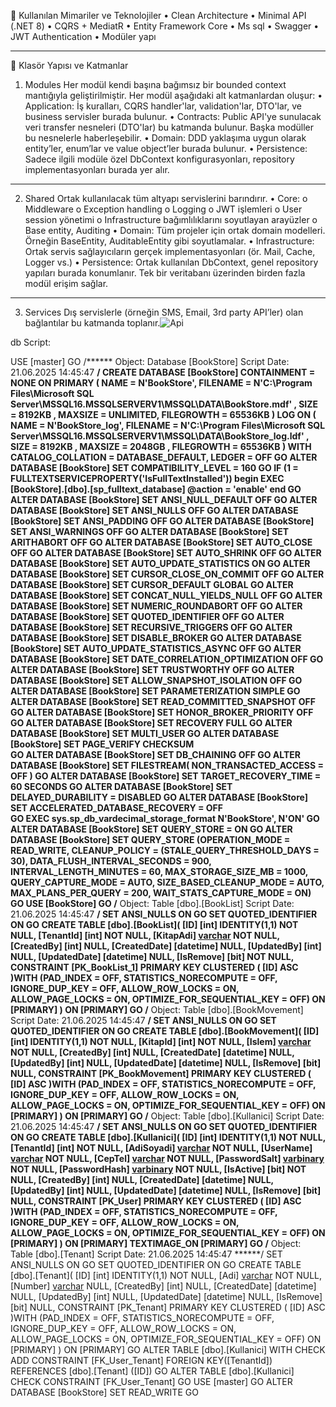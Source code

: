 🔧 Kullanılan Mimariler ve Teknolojiler
•	Clean Architecture
•	Minimal API (.NET 8)
•	CQRS + MediatR
•	Entity Framework Core
•	Ms sql
•	Swagger
•	JWT Authentication
•	Modüler yapı
________________________________________
📁 Klasör Yapısı ve Katmanlar
1. Modules
Her modül kendi başına bağımsız bir bounded context mantığıyla geliştirilmiştir.
Her modül aşağıdaki alt katmanlardan oluşur:
•	Application:
İş kuralları, CQRS handler'lar, validation'lar, DTO'lar, ve business servisler burada bulunur.
•	Contracts:
Public API'ye sunulacak veri transfer nesneleri (DTO'lar) bu katmanda bulunur. Başka modüller bu nesnelerle haberleşebilir.
•	Domain:
DDD yaklaşıma uygun olarak entity’ler, enum’lar ve value object’ler burada bulunur.
•	Persistence:
Sadece ilgili modüle özel DbContext konfigurasyonları, repository implementasyonları burada yer alır.
________________________________________
2. Shared
Ortak kullanılacak tüm altyapı servislerini barındırır.
•	Core:
o	Middleware
o	Exception handling
o	Logging
o	JWT işlemleri
o	User session yönetimi
o	Infrastructure bağımlılıklarını soyutlayan arayüzler
o	Base entity, Auditing
•	Domain:
Tüm projeler için ortak domain modelleri. Örneğin BaseEntity, AuditableEntity gibi soyutlamalar.
•	Infrastructure:
Ortak servis sağlayıcıların gerçek implementasyonları (ör. Mail, Cache, Logger vs.)
•	Persistence:
Ortak kullanılan DbContext, genel repository yapıları burada konumlanır. Tek bir veritabanı üzerinden birden fazla modül erişim sağlar.
________________________________________
3. Services
Dış servislerle (örneğin SMS, Email, 3rd party API’ler) olan bağlantılar bu katmanda toplanır.![Api](https://github.com/user-attachments/assets/8c74f667-d676-42cc-9bd6-af1a051a1a55)



 


db Script:
 
USE [master]
GO
/****** Object:  Database [BookStore]    Script Date: 21.06.2025 14:45:47 ******/
CREATE DATABASE [BookStore]
 CONTAINMENT = NONE
 ON  PRIMARY 
( NAME = N'BookStore', FILENAME = N'C:\Program Files\Microsoft SQL Server\MSSQL16.MSSQLSERVERV1\MSSQL\DATA\BookStore.mdf' , SIZE = 8192KB , MAXSIZE = UNLIMITED, FILEGROWTH = 65536KB )
 LOG ON 
( NAME = N'BookStore_log', FILENAME = N'C:\Program Files\Microsoft SQL Server\MSSQL16.MSSQLSERVERV1\MSSQL\DATA\BookStore_log.ldf' , SIZE = 8192KB , MAXSIZE = 2048GB , FILEGROWTH = 65536KB )
 WITH CATALOG_COLLATION = DATABASE_DEFAULT, LEDGER = OFF
GO
ALTER DATABASE [BookStore] SET COMPATIBILITY_LEVEL = 160
GO
IF (1 = FULLTEXTSERVICEPROPERTY('IsFullTextInstalled'))
begin
EXEC [BookStore].[dbo].[sp_fulltext_database] @action = 'enable'
end
GO
ALTER DATABASE [BookStore] SET ANSI_NULL_DEFAULT OFF 
GO
ALTER DATABASE [BookStore] SET ANSI_NULLS OFF 
GO
ALTER DATABASE [BookStore] SET ANSI_PADDING OFF 
GO
ALTER DATABASE [BookStore] SET ANSI_WARNINGS OFF 
GO
ALTER DATABASE [BookStore] SET ARITHABORT OFF 
GO
ALTER DATABASE [BookStore] SET AUTO_CLOSE OFF 
GO
ALTER DATABASE [BookStore] SET AUTO_SHRINK OFF 
GO
ALTER DATABASE [BookStore] SET AUTO_UPDATE_STATISTICS ON 
GO
ALTER DATABASE [BookStore] SET CURSOR_CLOSE_ON_COMMIT OFF 
GO
ALTER DATABASE [BookStore] SET CURSOR_DEFAULT  GLOBAL 
GO
ALTER DATABASE [BookStore] SET CONCAT_NULL_YIELDS_NULL OFF 
GO
ALTER DATABASE [BookStore] SET NUMERIC_ROUNDABORT OFF 
GO
ALTER DATABASE [BookStore] SET QUOTED_IDENTIFIER OFF 
GO
ALTER DATABASE [BookStore] SET RECURSIVE_TRIGGERS OFF 
GO
ALTER DATABASE [BookStore] SET  DISABLE_BROKER 
GO
ALTER DATABASE [BookStore] SET AUTO_UPDATE_STATISTICS_ASYNC OFF 
GO
ALTER DATABASE [BookStore] SET DATE_CORRELATION_OPTIMIZATION OFF 
GO
ALTER DATABASE [BookStore] SET TRUSTWORTHY OFF 
GO
ALTER DATABASE [BookStore] SET ALLOW_SNAPSHOT_ISOLATION OFF 
GO
ALTER DATABASE [BookStore] SET PARAMETERIZATION SIMPLE 
GO
ALTER DATABASE [BookStore] SET READ_COMMITTED_SNAPSHOT OFF 
GO
ALTER DATABASE [BookStore] SET HONOR_BROKER_PRIORITY OFF 
GO
ALTER DATABASE [BookStore] SET RECOVERY FULL 
GO
ALTER DATABASE [BookStore] SET  MULTI_USER 
GO
ALTER DATABASE [BookStore] SET PAGE_VERIFY CHECKSUM  
GO
ALTER DATABASE [BookStore] SET DB_CHAINING OFF 
GO
ALTER DATABASE [BookStore] SET FILESTREAM( NON_TRANSACTED_ACCESS = OFF ) 
GO
ALTER DATABASE [BookStore] SET TARGET_RECOVERY_TIME = 60 SECONDS 
GO
ALTER DATABASE [BookStore] SET DELAYED_DURABILITY = DISABLED 
GO
ALTER DATABASE [BookStore] SET ACCELERATED_DATABASE_RECOVERY = OFF  
GO
EXEC sys.sp_db_vardecimal_storage_format N'BookStore', N'ON'
GO
ALTER DATABASE [BookStore] SET QUERY_STORE = ON
GO
ALTER DATABASE [BookStore] SET QUERY_STORE (OPERATION_MODE = READ_WRITE, CLEANUP_POLICY = (STALE_QUERY_THRESHOLD_DAYS = 30), DATA_FLUSH_INTERVAL_SECONDS = 900, INTERVAL_LENGTH_MINUTES = 60, MAX_STORAGE_SIZE_MB = 1000, QUERY_CAPTURE_MODE = AUTO, SIZE_BASED_CLEANUP_MODE = AUTO, MAX_PLANS_PER_QUERY = 200, WAIT_STATS_CAPTURE_MODE = ON)
GO
USE [BookStore]
GO
/****** Object:  Table [dbo].[BookList]    Script Date: 21.06.2025 14:45:47 ******/
SET ANSI_NULLS ON
GO
SET QUOTED_IDENTIFIER ON
GO
CREATE TABLE [dbo].[BookList](
	[ID] [int] IDENTITY(1,1) NOT NULL,
	[TenantId] [int] NOT NULL,
	[KitapAdi] [varchar](250) NOT NULL,
	[CreatedBy] [int] NULL,
	[CreatedDate] [datetime] NULL,
	[UpdatedBy] [int] NULL,
	[UpdatedDate] [datetime] NULL,
	[IsRemove] [bit] NOT NULL,
 CONSTRAINT [PK_BookList_1] PRIMARY KEY CLUSTERED 
(
	[ID] ASC
)WITH (PAD_INDEX = OFF, STATISTICS_NORECOMPUTE = OFF, IGNORE_DUP_KEY = OFF, ALLOW_ROW_LOCKS = ON, ALLOW_PAGE_LOCKS = ON, OPTIMIZE_FOR_SEQUENTIAL_KEY = OFF) ON [PRIMARY]
) ON [PRIMARY]
GO
/****** Object:  Table [dbo].[BookMovement]    Script Date: 21.06.2025 14:45:47 ******/
SET ANSI_NULLS ON
GO
SET QUOTED_IDENTIFIER ON
GO
CREATE TABLE [dbo].[BookMovement](
	[ID] [int] IDENTITY(1,1) NOT NULL,
	[KitapId] [int] NOT NULL,
	[Islem] [varchar](50) NOT NULL,
	[CreatedBy] [int] NULL,
	[CreatedDate] [datetime] NULL,
	[UpdatedBy] [int] NULL,
	[UpdatedDate] [datetime] NULL,
	[IsRemove] [bit] NULL,
 CONSTRAINT [PK_BookMovement] PRIMARY KEY CLUSTERED 
(
	[ID] ASC
)WITH (PAD_INDEX = OFF, STATISTICS_NORECOMPUTE = OFF, IGNORE_DUP_KEY = OFF, ALLOW_ROW_LOCKS = ON, ALLOW_PAGE_LOCKS = ON, OPTIMIZE_FOR_SEQUENTIAL_KEY = OFF) ON [PRIMARY]
) ON [PRIMARY]
GO
/****** Object:  Table [dbo].[Kullanici]    Script Date: 21.06.2025 14:45:47 ******/
SET ANSI_NULLS ON
GO
SET QUOTED_IDENTIFIER ON
GO
CREATE TABLE [dbo].[Kullanici](
	[ID] [int] IDENTITY(1,1) NOT NULL,
	[TenantId] [int] NOT NULL,
	[AdiSoyadi] [varchar](250) NOT NULL,
	[UserName] [varchar](250) NOT NULL,
	[CepTel] [varchar](50) NOT NULL,
	[PasswordSalt] [varbinary](max) NOT NULL,
	[PasswordHash] [varbinary](max) NOT NULL,
	[IsActive] [bit] NOT NULL,
	[CreatedBy] [int] NULL,
	[CreatedDate] [datetime] NULL,
	[UpdatedBy] [int] NULL,
	[UpdatedDate] [datetime] NULL,
	[IsRemove] [bit] NULL,
 CONSTRAINT [PK_User] PRIMARY KEY CLUSTERED 
(
	[ID] ASC
)WITH (PAD_INDEX = OFF, STATISTICS_NORECOMPUTE = OFF, IGNORE_DUP_KEY = OFF, ALLOW_ROW_LOCKS = ON, ALLOW_PAGE_LOCKS = ON, OPTIMIZE_FOR_SEQUENTIAL_KEY = OFF) ON [PRIMARY]
) ON [PRIMARY] TEXTIMAGE_ON [PRIMARY]
GO
/****** Object:  Table [dbo].[Tenant]    Script Date: 21.06.2025 14:45:47 ******/
SET ANSI_NULLS ON
GO
SET QUOTED_IDENTIFIER ON
GO
CREATE TABLE [dbo].[Tenant](
	[ID] [int] IDENTITY(1,1) NOT NULL,
	[Adi] [varchar](250) NOT NULL,
	[Number] [varchar](250) NULL,
	[CreatedBy] [int] NULL,
	[CreatedDate] [datetime] NULL,
	[UpdatedBy] [int] NULL,
	[UpdatedDate] [datetime] NULL,
	[IsRemove] [bit] NULL,
 CONSTRAINT [PK_Tenant] PRIMARY KEY CLUSTERED 
(
	[ID] ASC
)WITH (PAD_INDEX = OFF, STATISTICS_NORECOMPUTE = OFF, IGNORE_DUP_KEY = OFF, ALLOW_ROW_LOCKS = ON, ALLOW_PAGE_LOCKS = ON, OPTIMIZE_FOR_SEQUENTIAL_KEY = OFF) ON [PRIMARY]
) ON [PRIMARY]
GO
ALTER TABLE [dbo].[Kullanici]  WITH CHECK ADD  CONSTRAINT [FK_User_Tenant] FOREIGN KEY([TenantId])
REFERENCES [dbo].[Tenant] ([ID])
GO
ALTER TABLE [dbo].[Kullanici] CHECK CONSTRAINT [FK_User_Tenant]
GO
USE [master]
GO
ALTER DATABASE [BookStore] SET  READ_WRITE 
GO
